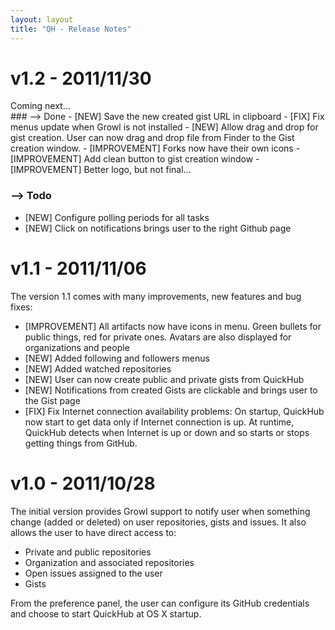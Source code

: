 ```yaml
---
layout: layout
title: "QH - Release Notes"
---
```


# v1.2 - 2011/11/30
<div class="alert-message warning">
Coming next...
</div>
### --> Done
- [NEW] Save the new created gist URL in clipboard
- [FIX] Fix menus update when Growl is not installed
- [NEW] Allow drag and drop for gist creation. User can now drag and drop file from Finder to the Gist creation window.
- [IMPROVEMENT] Forks now have their own icons
- [IMPROVEMENT] Add clean button to gist creation window
- [IMPROVEMENT] Better logo, but not final...

### --> Todo
- [NEW] Configure polling periods for all tasks
- [NEW] Click on notifications brings user to the right Github page

# v1.1 - 2011/11/06
The version 1.1 comes with many improvements, new features and bug fixes:

- [IMPROVEMENT] All artifacts now have icons in menu. Green bullets for public things, red for private ones. Avatars are also displayed for organizations and people
- [NEW] Added following and followers menus
- [NEW] Added watched repositories
- [NEW] User can now create public and private gists from QuickHub
- [NEW] Notifications from created Gists are clickable and brings user to the Gist page
- [FIX] Fix Internet connection availability problems: On startup, QuickHub now start to get data only if Internet connection is up. At runtime, QuickHub detects when Internet is up or down and so starts or stops getting things from GitHub.

# v1.0 - 2011/10/28
The initial version provides Growl support to notify user when something change (added or deleted) on user repositories, gists and issues. It also allows the user to have direct access to:

- Private and public repositories
- Organization and associated repositories
- Open issues assigned to the user
- Gists

From the preference panel, the user can configure its GitHub credentials and choose to start QuickHub at OS X startup.
